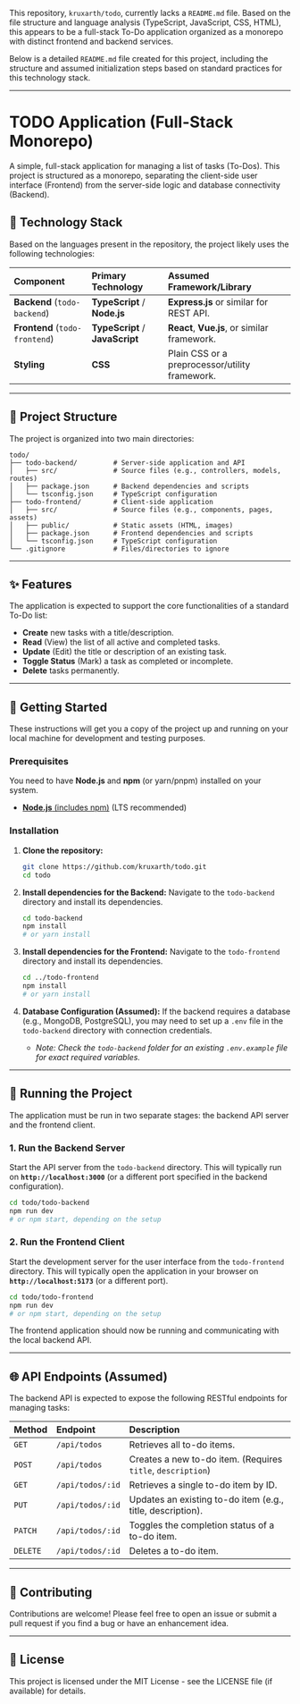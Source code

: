 This repository, `kruxarth/todo`, currently lacks a `README.md` file. Based on the file structure and language analysis (TypeScript, JavaScript, CSS, HTML), this appears to be a full-stack To-Do application organized as a monorepo with distinct frontend and backend services.

Below is a detailed `README.md` file created for this project, including the structure and assumed initialization steps based on standard practices for this technology stack.

-----

# TODO Application (Full-Stack Monorepo)

A simple, full-stack application for managing a list of tasks (To-Dos). This project is structured as a monorepo, separating the client-side user interface (Frontend) from the server-side logic and database connectivity (Backend).

## 🚀 Technology Stack

Based on the languages present in the repository, the project likely uses the following technologies:

| Component | Primary Technology | Assumed Framework/Library |
| :--- | :--- | :--- |
| **Backend** (`todo-backend`) | **TypeScript** / **Node.js** | **Express.js** or similar for REST API. |
| **Frontend** (`todo-frontend`) | **TypeScript** / **JavaScript** | **React**, **Vue.js**, or similar framework. |
| **Styling** | **CSS** | Plain CSS or a preprocessor/utility framework. |

-----

## 📂 Project Structure

The project is organized into two main directories:

```
todo/
├── todo-backend/         # Server-side application and API
│   ├── src/              # Source files (e.g., controllers, models, routes)
│   ├── package.json      # Backend dependencies and scripts
│   └── tsconfig.json     # TypeScript configuration
├── todo-frontend/        # Client-side application
│   ├── src/              # Source files (e.g., components, pages, assets)
│   ├── public/           # Static assets (HTML, images)
│   ├── package.json      # Frontend dependencies and scripts
│   └── tsconfig.json     # TypeScript configuration
└── .gitignore            # Files/directories to ignore
```

-----

## ✨ Features

The application is expected to support the core functionalities of a standard To-Do list:

  * **Create** new tasks with a title/description.
  * **Read** (View) the list of all active and completed tasks.
  * **Update** (Edit) the title or description of an existing task.
  * **Toggle Status** (Mark) a task as completed or incomplete.
  * **Delete** tasks permanently.

-----

## 🏁 Getting Started

These instructions will get you a copy of the project up and running on your local machine for development and testing purposes.

### Prerequisites

You need to have **Node.js** and **npm** (or yarn/pnpm) installed on your system.

  * [**Node.js** (includes npm)](https://nodejs.org/) (LTS recommended)

### Installation

1.  **Clone the repository:**

    ```bash
    git clone https://github.com/kruxarth/todo.git
    cd todo
    ```

2.  **Install dependencies for the Backend:**
    Navigate to the `todo-backend` directory and install its dependencies.

    ```bash
    cd todo-backend
    npm install
    # or yarn install
    ```

3.  **Install dependencies for the Frontend:**
    Navigate to the `todo-frontend` directory and install its dependencies.

    ```bash
    cd ../todo-frontend
    npm install
    # or yarn install
    ```

4.  **Database Configuration (Assumed):**
    If the backend requires a database (e.g., MongoDB, PostgreSQL), you may need to set up a `.env` file in the `todo-backend` directory with connection credentials.

      * *Note: Check the `todo-backend` folder for an existing `.env.example` file for exact required variables.*

-----

## 🏃 Running the Project

The application must be run in two separate stages: the backend API server and the frontend client.

### 1\. Run the Backend Server

Start the API server from the `todo-backend` directory. This will typically run on **`http://localhost:3000`** (or a different port specified in the backend configuration).

```bash
cd todo/todo-backend
npm run dev
# or npm start, depending on the setup
```

### 2\. Run the Frontend Client

Start the development server for the user interface from the `todo-frontend` directory. This will typically open the application in your browser on **`http://localhost:5173`** (or a different port).

```bash
cd todo/todo-frontend
npm run dev
# or npm start, depending on the setup
```

The frontend application should now be running and communicating with the local backend API.

-----

## 🌐 API Endpoints (Assumed)

The backend API is expected to expose the following RESTful endpoints for managing tasks:

| Method | Endpoint | Description |
| :--- | :--- | :--- |
| `GET` | `/api/todos` | Retrieves all to-do items. |
| `POST` | `/api/todos` | Creates a new to-do item. (Requires `title`, `description`) |
| `GET` | `/api/todos/:id` | Retrieves a single to-do item by ID. |
| `PUT` | `/api/todos/:id` | Updates an existing to-do item (e.g., title, description). |
| `PATCH` | `/api/todos/:id` | Toggles the completion status of a to-do item. |
| `DELETE` | `/api/todos/:id` | Deletes a to-do item. |

-----

## 🤝 Contributing

Contributions are welcome\! Please feel free to open an issue or submit a pull request if you find a bug or have an enhancement idea.

-----

## 📄 License

This project is licensed under the MIT License - see the LICENSE file (if available) for details.
